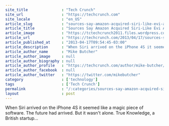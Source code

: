 ```yaml
---
site_title               : "Tech Crunch"
site_url                 : "https://techcrunch.com"
site_locale              : "en_US"
article_slug             : "sources-say-amazon-acquired-siri-like-evi-app-for-s26m-is-a-smartphone-coming"
article_title            : "Sources Say Amazon Acquired Siri-Like Evi App For $26M – Is A Smartphone Coming?"
article_image            : "https://tctechcrunch2011.files.wordpress.com/2013/04/photo.png?w=640&h=400&crop=1"
article_url              : "https://techcrunch.com/2013/04/17/sources-say-amazon-acquired-siri-like-evi-app-for-26m-is-a-smartphone-coming/"
article_published_at     : "2013-04-17T09:54:45-03:00"
article_description      : "When Siri arrived on the iPhone 4S it seemed like a magic piece of software. The future had arrived. But it wasn't alone. True Knowledge, a British startup..."
article_author_name      : "Mike Butcher"
article_author_image     : null
article_author_biography : null
article_author_profile   : "https://techcrunch.com/author/mike-butcher/"
article_author_facebook  : null
article_author_twitter   : "https://twitter.com/mikebutcher"
category                 : ['technology']
tags                     : ['Tech Crunch']
permalink                : "/:categories/sources-say-amazon-acquired-siri-like-evi-app-for-s26m-is-a-smartphone-coming/"
layout                   : post
---
```


When Siri arrived on the iPhone 4S it seemed like a magic piece of software. The future had arrived. But it wasn't alone. True Knowledge, a British startup...
